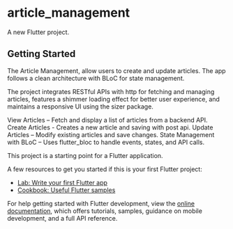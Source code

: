 # article_management

A new Flutter project.

## Getting Started

The Article Management, allow users to create and update articles. The app follows a clean architecture with BLoC for state management.

The project integrates RESTful APIs with http for fetching and managing articles, features a shimmer loading effect for better user experience, and maintains a responsive UI using the sizer package.

View Articles – Fetch and display a list of articles from a backend API.
Create Articles - Creates a new article and saving with post api. 
Update Articles – Modify existing articles and save changes.
State Management with BLoC – Uses flutter_bloc to handle events, states, and API calls.

This project is a starting point for a Flutter application.

A few resources to get you started if this is your first Flutter project:

- [Lab: Write your first Flutter app](https://docs.flutter.dev/get-started/codelab)
- [Cookbook: Useful Flutter samples](https://docs.flutter.dev/cookbook)

For help getting started with Flutter development, view the
[online documentation](https://docs.flutter.dev/), which offers tutorials,
samples, guidance on mobile development, and a full API reference.
